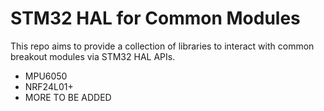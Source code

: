 STM32 HAL for Common Modules
============================

This repo aims to provide a collection of libraries to interact with common breakout modules via STM32 HAL APIs.

 * MPU6050
 * NRF24L01+
 * MORE TO BE ADDED


